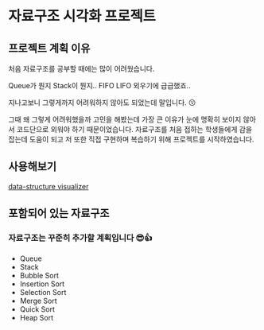 # 자료구조 시각화 프로젝트

## 프로젝트 계획 이유

처음 자료구조를 공부할 때에는 많이 어려웠습니다.

Queue가 뭔지 Stack이 뭔지.. FIFO LIFO 외우기에 급급했죠..

지나고보니 그렇게까지 어려워하지 않아도 되었는데 말입니다. 😗

그때 왜 그렇게 어려워했을까 고민을 해봤는데 가장 큰 이유가 눈에 명확히 보이지 않아서 코드단으로 외워야 하기 때문이었습니다.
자료구조를 처음 접하는 학생들에게 감을 잡는데 도움이 되고 저 또한 직접 구현하며 복습하기 위해 프로젝트를 시작하였습니다.

## 사용해보기

[data-structure visualizer](https://lireeruel.github.io/data-structure/)

## 포함되어 있는 자료구조

### 자료구조는 꾸준히 추가할 계획입니다 😎👍

<ul>
  <li>Queue</li>
  <li>Stack</li>
  <li>Bubble Sort</li>
  <li>Insertion Sort</li>
  <li>Selection Sort</li>
  <li>Merge Sort</li>
  <li>Quick Sort</li>
  <li>Heap Sort</li>
</ul>
